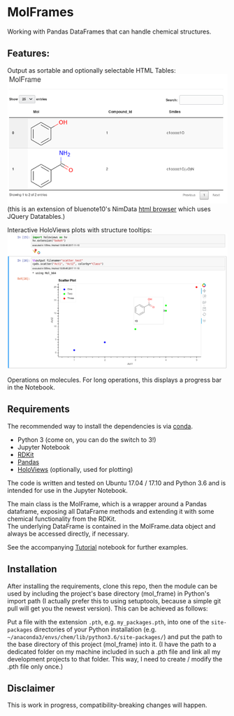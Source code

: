 # MolFrames

Working with Pandas DataFrames that can handle chemical structures.  

## Features:
Output as sortable and optionally selectable HTML Tables:
![HTML Tables](res/molframe.png)
(this is an extension of bluenote10's NimData [html browser](https://github.com/bluenote10/NimData/blob/master/src/nimdata/html.nim) which uses JQuery Datatables.)

Interactive HoloViews plots with structure tooltips:
![Scatter Plot](res/scatter_test.png)

Operations on molecules. For long operations, this displays a progress bar in the Notebook.

## Requirements
The recommended way to install the dependencies is via [conda](https://www.anaconda.com/download/).
* Python 3 (come on, you can do the switch to 3!)
* Jupyter Notebook
* [RDKit](http://rdkit.org/)
* [Pandas](http://pandas.pydata.org/)
* [HoloViews](http://holoviews.org/) (optionally, used for plotting)

The code is written and tested on Ubuntu 17.04 / 17.10 and Python 3.6 and is intended for use in the Jupyter Notebook.

The main class is the MolFrame, which is a wrapper around a Pandas dataframe, exposing all DataFrame methods and extending it with some chemical functionality from the RDKit.  
The underlying DataFrame is contained in the MolFrame.data object and always be accessed directly, if necessary.

See the accompanying [Tutorial](tutorials/tutorial1.pynb) notebook for further examples.

## Installation
After installing the requirements, clone this repo, then the module can be used by including the project's base directory (mol_frame) in Python's import path (I actually prefer this to using setuptools, because a simple git pull will get you the newest version).
This can be achieved as follows:

Put a file with the extension `.pth`, e.g. `my_packages.pth`, into one of the `site-packages` directories of your Python installation (e.g. `~/anaconda3/envs/chem/lib/python3.6/site-packages/`) and put the path to the base directory of this project (mol_frame) into it.
(I have the path to a dedicated folder on my machine included in such a .pth file and link all my development projects to that folder. This way, I need to create / modify the .pth file only once.)

## Disclaimer
This is work in progress, compatibility-breaking changes will happen.
